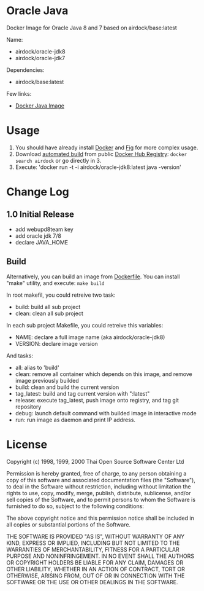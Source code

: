 # Oracle Java

Docker Image for Oracle Java 8 and 7 based on airdock/base:latest

Name: 
 - airdock/oracle-jdk8
 - airdock/oracle-jdk7
 
Dependencies:
 - airdock/base:latest

Few links:
 - [Docker Java Image](https://github.com/dockerfile/java)

# Usage

1. You should have already install [Docker](https://www.docker.com/) and [Fig](http://www.fig.sh/) for more complex usage.
2. Download [automated build](https://registry.hub.docker.com/u/airdock/) from public [Docker Hub Registry](https://registry.hub.docker.com/): 
`docker search airdock` or go directly in 3.
3. Execute: 
	'docker run -t -i  airdock/oracle-jdk8:latest java -version'



# Change Log

## 1.0 Initial Release

- add webupd8team key
- add oracle jdk 7/8
- declare JAVA_HOME

## Build

Alternatively, you can build an image from [Dockerfile](https://github.com/airdock-io/docker-base).
You can install "make" utility, and execute: `make build`

In root makefil, you could retreive two task:
- build: build all sub project
- clean: clean all sub project


In each sub project Makefile, you could retreive this variables:
- NAME: declare a full image name (aka airdock/oracle-jdk8)
- VERSION: declare image version 

And tasks:
- all: alias to 'build' 
- clean: remove all container which depends on this image, and remove image previously builded
- build: clean and build the current version
- tag_latest: build and tag current version with ":latest"
- release: execute tag_latest, push image onto registry, and tag git repository 
- debug: launch default command with builded image in interactive mode 
- run: run image as daemon and print IP address.



# License

 Copyright (c) 1998, 1999, 2000 Thai Open Source Software Center Ltd
 
 Permission is hereby granted, free of charge, to any person obtaining
 a copy of this software and associated documentation files (the
 "Software"), to deal in the Software without restriction, including
 without limitation the rights to use, copy, modify, merge, publish,
 distribute, sublicense, and/or sell copies of the Software, and to
 permit persons to whom the Software is furnished to do so, subject to
 the following conditions:
 
 The above copyright notice and this permission notice shall be included
 in all copies or substantial portions of the Software.
 
 THE SOFTWARE IS PROVIDED "AS IS", WITHOUT WARRANTY OF ANY KIND,
 EXPRESS OR IMPLIED, INCLUDING BUT NOT LIMITED TO THE WARRANTIES OF
 MERCHANTABILITY, FITNESS FOR A PARTICULAR PURPOSE AND NONINFRINGEMENT.
 IN NO EVENT SHALL THE AUTHORS OR COPYRIGHT HOLDERS BE LIABLE FOR ANY
 CLAIM, DAMAGES OR OTHER LIABILITY, WHETHER IN AN ACTION OF CONTRACT,
 TORT OR OTHERWISE, ARISING FROM, OUT OF OR IN CONNECTION WITH THE
 SOFTWARE OR THE USE OR OTHER DEALINGS IN THE SOFTWARE.

